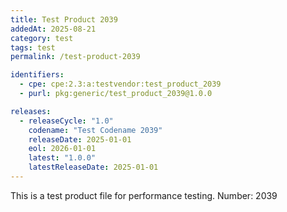 ```yaml
---
title: Test Product 2039
addedAt: 2025-08-21
category: test
tags: test
permalink: /test-product-2039

identifiers:
  - cpe: cpe:2.3:a:testvendor:test_product_2039
  - purl: pkg:generic/test_product_2039@1.0.0

releases:
  - releaseCycle: "1.0"
    codename: "Test Codename 2039"
    releaseDate: 2025-01-01
    eol: 2026-01-01
    latest: "1.0.0"
    latestReleaseDate: 2025-01-01
---
```


This is a test product file for performance testing. Number: 2039
